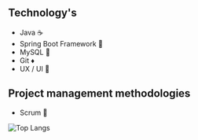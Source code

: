 ## Technology's 
- Java ☕
- Spring Boot Framework 🌱
- MySQL 🐬
- Git ♦️
- UX / UI 🎨

## Project management methodologies
- Scrum 🔧

![Top Langs](https://github-readme-stats.vercel.app/api/top-langs/?username=RaulMatarazo&layout=compact&theme=transparent)
